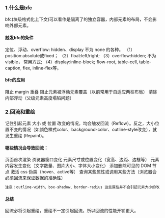 ### 1.什么是bfc
bfc(块级格式化上下文)可以看作是隔离了的独立容器，内部元素的布局，不会影响外部元素。
#### 触发bfc的条件
定位、浮动、overflow: hidden、display 不为 none 的各种。
（1）position:absolute或fixed；
（2）float:left/right;
（3）overflow:hidden; 不为visible， 常用方式;
（4）display:inline-block; flow-root, table-cell, table-caption, flex, inline-flex等。
#### bfc的应用
阻止 margin 重叠
阻止元素被浮动元素覆盖（以前常用于自适应两栏布局）
清除内部浮动（父级元素高度塌陷问题）
### 2.回流和重绘
记住引起元素 大小 或 位置 改变的情况，均会触发回流（Reflow）。反之，大小位置不变的情况（如颜色样式color、background-color、outline-style改变），就发生重绘 (Repaint)。
#### 哪些情况会导致回流：
页面首次渲染
浏览器窗口变化
元素尺寸或位置变化（宽高、边距、边框等）
元素内容发生变化（文字数量、图片大小、字体大小变化）
添加删除可见的 DOM 节点
激活 css 伪类（hover、active等）
查询某些属性或调用某些方法（浏览器会必须回流来保证数据的准确性）
```js
注意：outline-width、box-shadow、border-radius 这些属性并不会引起元素大小的改变，而是样式形状的改变，所以属于重绘。
```
#### 总结
回流必将引起重绘，重绘不一定引起回流。所以回流的性能开销更大。